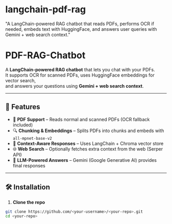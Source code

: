 # langchain-pdf-rag
"A LangChain-powered RAG chatbot that reads PDFs, performs OCR if needed, embeds text with HuggingFace, and answers user queries with Gemini + web search context."

# PDF-RAG-Chatbot

A **LangChain-powered RAG chatbot** that lets you chat with your PDFs.  
It supports OCR for scanned PDFs, uses HuggingFace embeddings for vector search,  
and answers your questions using **Gemini + web search context**.

---

## 🚀 Features

- 📄 **PDF Support** – Reads normal and scanned PDFs (OCR fallback included)  
- 🔍 **Chunking & Embeddings** – Splits PDFs into chunks and embeds with `all-mpnet-base-v2`  
- 🧠 **Context-Aware Responses** – Uses LangChain + Chroma vector store  
- 🌐 **Web Search** – Optionally fetches extra context from the web (Serper API)  
- 🤖 **LLM-Powered Answers** – Gemini (Google Generative AI) provides final responses  

---

## 🛠️ Installation

1. **Clone the repo**
```bash
git clone https://github.com/<your-username>/<your-repo>.git
cd <your-repo>

